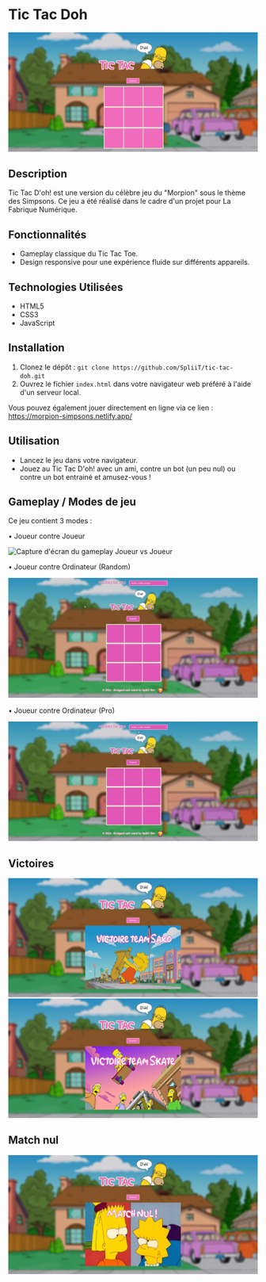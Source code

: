 # Tic Tac Doh

![Accueil de Tic Tac Doh](tic-tac-doh.jpg)

## Description

Tic Tac D'oh! est une version du célèbre jeu du "Morpion" sous le thème des Simpsons. Ce jeu a été réalisé dans le cadre d'un projet pour La Fabrique Numérique.


## Fonctionnalités

- Gameplay classique du Tic Tac Toe.
- Design responsive pour une expérience fluide sur différents appareils.

## Technologies Utilisées

- HTML5
- CSS3
- JavaScript

## Installation

1. Clonez le dépôt : `git clone https://github.com/SpliiT/tic-tac-doh.git`
2. Ouvrez le fichier `index.html` dans votre navigateur web préféré à l'aide d'un serveur local.

Vous pouvez également jouer directement en ligne via ce lien : https://morpion-simpsons.netlify.app/

## Utilisation

- Lancez le jeu dans votre navigateur.
- Jouez au Tic Tac D'oh! avec un ami, contre un bot (un peu nul) ou contre un bot entrainé et amusez-vous !

## Gameplay / Modes de jeu

Ce jeu contient 3 modes : 

• Joueur contre Joueur

![Capture d'écran du gameplay Joueur vs Joueur](joueur_vs_joueur.gif)

• Joueur contre Ordinateur (Random)

![Capture d'écran du gameplay Joueur vs Joueur](joueur_vs_random.gif)

• Joueur contre Ordinateur (Pro)

![Capture d'écran du gameplay Joueur vs Joueur](joueur_vs_pro.gif)



## Victoires

![Capture d'écran de la victoire team saxo](winsaxo.jpg)
![Capture d'écran de la victoire team skate](winskate.jpg)

## Match nul
![Capture d'écran du match nul](nulscreen.jpg)